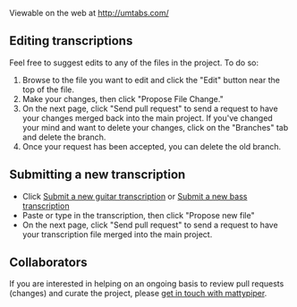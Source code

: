 Viewable on the web at http://umtabs.com/

## Editing transcriptions

Feel free to suggest edits to any of the files in the project.  To do so: 

1. Browse to the file you want to edit and click the "Edit" button near the top of the file.  
2. Make your changes, then click "Propose File Change." 
3. On the next page, click "Send pull request" to send a request to have your changes merged back into the main project. If you've changed your mind and want to delete your changes, click on the "Branches" tab and delete the branch.
4. Once your request has been accepted, you can delete the old branch.

## Submitting a new transcription


- Click [Submit a new guitar transcription](https://github.com/mattypiper/umtabs.com/new/master/tabs) or [Submit a new bass transcription](https://github.com/mattypiper/umtabs.com/new/master/bass)
- Paste or type in the transcription, then click "Propose new file"
- On the next page, click "Send pull request" to send a request to have your transcription file merged into the main project.


## Collaborators

If you are interested in helping on an ongoing basis to review pull requests (changes) and curate the project, please [get in touch with mattypiper](https://github.com/mattypiper).
